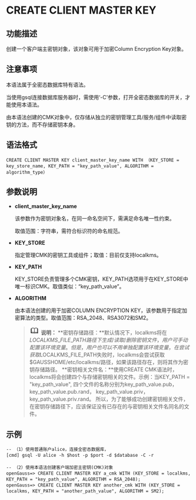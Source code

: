 # CREATE CLIENT MASTER KEY<a name="ZH-CN_TOPIC_0294528088"></a>

## 功能描述<a name="section1163224811518"></a>

创建一个客户端主密钥对象，该对象可用于加密Column Encryption Key对象。

## 注意事项<a name="zh-cn_topic_0059777586_s0bb17f15d73a4d978ef028b2686e0f7a"></a>

本语法属于全密态数据库特有语法。

当使用gsql连接数据库服务器时，需使用‘-C’参数，打开全密态数据库的开关，才能使用本语法。

由本语法创建的CMK对象中，仅存储从独立的密钥管理工具/服务/组件中读取密钥的方法，而不存储密钥本身。

## 语法格式<a name="zh-cn_topic_0059777586_sa46c661c13834b8389614f75e47a3efa"></a>

```
CREATE CLIENT MASTER KEY client_master_key_name WITH （KEY_STORE = key_store_name, KEY_PATH = "key_path_value", ALGORITHM = algorithm_type）
```

## 参数说明<a name="section2852173114389"></a>

-   **client\_master\_key\_name**

    该参数作为密钥对象名，在同一命名空间下，需满足命名唯一性约束。

    取值范围：字符串，需符合标识符的命名规范。

-   **KEY\_STORE**

    指定管理CMK的密钥工具或组件；取值：目前仅支持localkms。

-   **KEY\_PATH**

    KEY\_STORE负责管理多个CMK密钥，KEY\_PATH选项用于在KEY\_STORE中唯一标识CMK。取值类似：“key\_path\_value”。

-   **ALGORITHM**

    由本语法创建的用于加密COLUMN ENCRYPTION KEY，该参数用于指定加密算法的类型。取值范围：RSA\_2048、RSA3072和SM2。

    >![](public_sys-resources/icon-note.gif) **说明：** 
    >**密钥存储路径：**默认情况下，localkms将在$LOCALKMS\_FILE\_PATH路径下生成/读取/删除密钥文件，用户可手动配置该环境变量。但是，用户也可以不用单独配置该环境变量，在尝试获取$LOCALKMS\_FILE\_PATH失败时，localkms会尝试获取$GAUSSHOME/etc/localkms/路径，如果该路径存在，则将其作为密钥存储路径。
    >**密钥相关文件名：**使用CREATE CMK语法时，localkms将会创建四个与存储密钥相关的文件。示例：当KEY\_PATH = "key\_path\_value", 四个文件的名称分别为key\_path\_value.pub，key\_path\_value.pub.rand， key\_path\_value.priv， key\_path\_value.priv.rand。
    >所以，为了能够成功创建密钥相关文件，在密钥存储路径下，应该保证没有已存在的与密钥相关文件名同名的文件。


## 示例<a name="section7854941155112"></a>

```
-- （1）使用普通账户alice，连接全密态数据库，
[cmd] gsql -U alice -h $host -p $port -d $database -C -r

-- （2）使用本语法创建客户端加密主密钥(CMK)对象
openGauss=> CREATE CLIENT MASTER KEY a_cmk WITH (KEY_STORE = localkms, KEY_PATH = "key_path_value", ALGORITHM = RSA_2048);
openGauss=> CREATE CLIENT MASTER KEY another_cmk WITH (KEY_STORE = localkms, KEY_PATH = "another_path_value", ALGORITHM = SM2);
```


